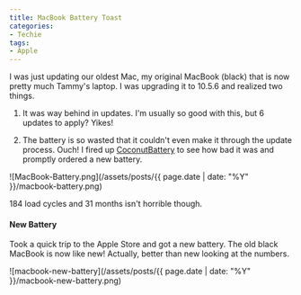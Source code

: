 ```yaml
---
title: MacBook Battery Toast
categories:
- Techie
tags:
- Apple
---
```


I was just updating our oldest Mac, my original MacBook (black) that is now pretty much Tammy's laptop. I was upgrading it to 10.5.6 and realized two things.



  1. It was way behind in updates. I'm usually so good with this, but 6 updates to apply? Yikes!


  2. The battery is so wasted that it couldn't even make it through the update process. Ouch! I fired up [CoconutBattery](http://www.coconut-flavour.com/coconutbattery/) to see how bad it was and promptly ordered a new battery.

![MacBook-Battery.png](/assets/posts/{{ page.date | date: "%Y" }}/macbook-battery.png)

184 load cycles and 31 months isn't horrible though.

<!-- more -->

#### New Battery

Took a quick trip to the Apple Store and got a new battery. The old black MacBook is now like new! Actually, better than new looking at the numbers.

![macbook-new-battery](/assets/posts/{{ page.date | date: "%Y" }}/macbook-new-battery.png)
